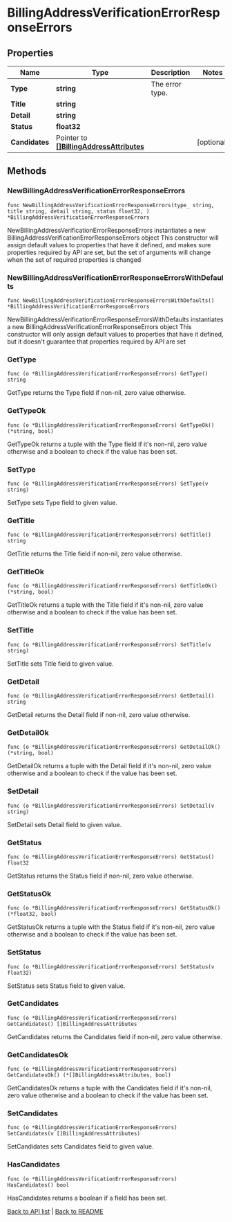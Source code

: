 # BillingAddressVerificationErrorResponseErrors

## Properties

Name | Type | Description | Notes
------------ | ------------- | ------------- | -------------
**Type** | **string** | The error type. | 
**Title** | **string** |  | 
**Detail** | **string** |  | 
**Status** | **float32** |  | 
**Candidates** | Pointer to [**[]BillingAddressAttributes**](BillingAddressAttributes.md) |  | [optional] 

## Methods

### NewBillingAddressVerificationErrorResponseErrors

`func NewBillingAddressVerificationErrorResponseErrors(type_ string, title string, detail string, status float32, ) *BillingAddressVerificationErrorResponseErrors`

NewBillingAddressVerificationErrorResponseErrors instantiates a new BillingAddressVerificationErrorResponseErrors object
This constructor will assign default values to properties that have it defined,
and makes sure properties required by API are set, but the set of arguments
will change when the set of required properties is changed

### NewBillingAddressVerificationErrorResponseErrorsWithDefaults

`func NewBillingAddressVerificationErrorResponseErrorsWithDefaults() *BillingAddressVerificationErrorResponseErrors`

NewBillingAddressVerificationErrorResponseErrorsWithDefaults instantiates a new BillingAddressVerificationErrorResponseErrors object
This constructor will only assign default values to properties that have it defined,
but it doesn't guarantee that properties required by API are set

### GetType

`func (o *BillingAddressVerificationErrorResponseErrors) GetType() string`

GetType returns the Type field if non-nil, zero value otherwise.

### GetTypeOk

`func (o *BillingAddressVerificationErrorResponseErrors) GetTypeOk() (*string, bool)`

GetTypeOk returns a tuple with the Type field if it's non-nil, zero value otherwise
and a boolean to check if the value has been set.

### SetType

`func (o *BillingAddressVerificationErrorResponseErrors) SetType(v string)`

SetType sets Type field to given value.


### GetTitle

`func (o *BillingAddressVerificationErrorResponseErrors) GetTitle() string`

GetTitle returns the Title field if non-nil, zero value otherwise.

### GetTitleOk

`func (o *BillingAddressVerificationErrorResponseErrors) GetTitleOk() (*string, bool)`

GetTitleOk returns a tuple with the Title field if it's non-nil, zero value otherwise
and a boolean to check if the value has been set.

### SetTitle

`func (o *BillingAddressVerificationErrorResponseErrors) SetTitle(v string)`

SetTitle sets Title field to given value.


### GetDetail

`func (o *BillingAddressVerificationErrorResponseErrors) GetDetail() string`

GetDetail returns the Detail field if non-nil, zero value otherwise.

### GetDetailOk

`func (o *BillingAddressVerificationErrorResponseErrors) GetDetailOk() (*string, bool)`

GetDetailOk returns a tuple with the Detail field if it's non-nil, zero value otherwise
and a boolean to check if the value has been set.

### SetDetail

`func (o *BillingAddressVerificationErrorResponseErrors) SetDetail(v string)`

SetDetail sets Detail field to given value.


### GetStatus

`func (o *BillingAddressVerificationErrorResponseErrors) GetStatus() float32`

GetStatus returns the Status field if non-nil, zero value otherwise.

### GetStatusOk

`func (o *BillingAddressVerificationErrorResponseErrors) GetStatusOk() (*float32, bool)`

GetStatusOk returns a tuple with the Status field if it's non-nil, zero value otherwise
and a boolean to check if the value has been set.

### SetStatus

`func (o *BillingAddressVerificationErrorResponseErrors) SetStatus(v float32)`

SetStatus sets Status field to given value.


### GetCandidates

`func (o *BillingAddressVerificationErrorResponseErrors) GetCandidates() []BillingAddressAttributes`

GetCandidates returns the Candidates field if non-nil, zero value otherwise.

### GetCandidatesOk

`func (o *BillingAddressVerificationErrorResponseErrors) GetCandidatesOk() (*[]BillingAddressAttributes, bool)`

GetCandidatesOk returns a tuple with the Candidates field if it's non-nil, zero value otherwise
and a boolean to check if the value has been set.

### SetCandidates

`func (o *BillingAddressVerificationErrorResponseErrors) SetCandidates(v []BillingAddressAttributes)`

SetCandidates sets Candidates field to given value.

### HasCandidates

`func (o *BillingAddressVerificationErrorResponseErrors) HasCandidates() bool`

HasCandidates returns a boolean if a field has been set.


[Back to API list](../README.md#documentation-for-api-endpoints) | [Back to README](../README.md)


